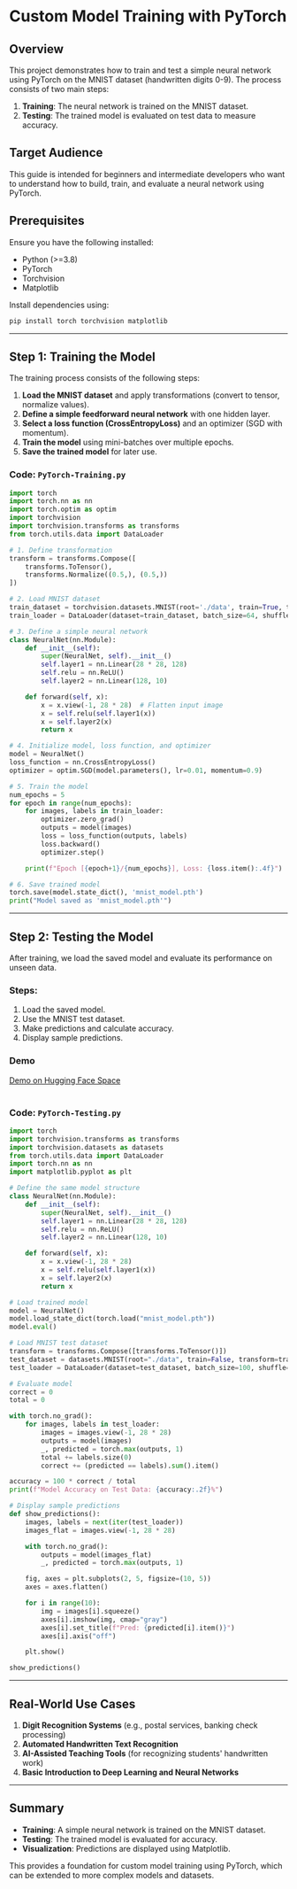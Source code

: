 # Custom Model Training with PyTorch

## Overview

This project demonstrates how to train and test a simple neural network using PyTorch on the MNIST dataset (handwritten digits 0-9). The process consists of two main steps:

1. **Training**: The neural network is trained on the MNIST dataset.
2. **Testing**: The trained model is evaluated on test data to measure accuracy.

## Target Audience

This guide is intended for beginners and intermediate developers who want to understand how to build, train, and evaluate a neural network using PyTorch.

## Prerequisites

Ensure you have the following installed:

- Python (>=3.8)
- PyTorch
- Torchvision
- Matplotlib

Install dependencies using:

```bash
pip install torch torchvision matplotlib
```

---

## Step 1: Training the Model

The training process consists of the following steps:

1. **Load the MNIST dataset** and apply transformations (convert to tensor, normalize values).
2. **Define a simple feedforward neural network** with one hidden layer.
3. **Select a loss function (CrossEntropyLoss)** and an optimizer (SGD with momentum).
4. **Train the model** using mini-batches over multiple epochs.
5. **Save the trained model** for later use.

### Code: `PyTorch-Training.py`

```python
import torch
import torch.nn as nn
import torch.optim as optim
import torchvision
import torchvision.transforms as transforms
from torch.utils.data import DataLoader

# 1. Define transformation
transform = transforms.Compose([
    transforms.ToTensor(),
    transforms.Normalize((0.5,), (0.5,))
])

# 2. Load MNIST dataset
train_dataset = torchvision.datasets.MNIST(root='./data', train=True, transform=transform, download=True)
train_loader = DataLoader(dataset=train_dataset, batch_size=64, shuffle=True)

# 3. Define a simple neural network
class NeuralNet(nn.Module):
    def __init__(self):
        super(NeuralNet, self).__init__()
        self.layer1 = nn.Linear(28 * 28, 128)
        self.relu = nn.ReLU()
        self.layer2 = nn.Linear(128, 10)

    def forward(self, x):
        x = x.view(-1, 28 * 28)  # Flatten input image
        x = self.relu(self.layer1(x))
        x = self.layer2(x)
        return x

# 4. Initialize model, loss function, and optimizer
model = NeuralNet()
loss_function = nn.CrossEntropyLoss()
optimizer = optim.SGD(model.parameters(), lr=0.01, momentum=0.9)

# 5. Train the model
num_epochs = 5
for epoch in range(num_epochs):
    for images, labels in train_loader:
        optimizer.zero_grad()
        outputs = model(images)
        loss = loss_function(outputs, labels)
        loss.backward()
        optimizer.step()

    print(f"Epoch [{epoch+1}/{num_epochs}], Loss: {loss.item():.4f}")

# 6. Save trained model
torch.save(model.state_dict(), 'mnist_model.pth')
print("Model saved as 'mnist_model.pth'")
```

---

## Step 2: Testing the Model

After training, we load the saved model and evaluate its performance on unseen data.

### Steps:

1. Load the saved model.
2. Use the MNIST test dataset.
3. Make predictions and calculate accuracy.
4. Display sample predictions.

### Demo

<a href="https://huggingface.co/spaces/Ganesh-Kunnamkumarath/simple-PyTorch-Handwritten-Digits-Reading" target="_blank">
Demo on Hugging Face Space
</a><br /><br />

### Code: `PyTorch-Testing.py`

```python
import torch
import torchvision.transforms as transforms
import torchvision.datasets as datasets
from torch.utils.data import DataLoader
import torch.nn as nn
import matplotlib.pyplot as plt

# Define the same model structure
class NeuralNet(nn.Module):
    def __init__(self):
        super(NeuralNet, self).__init__()
        self.layer1 = nn.Linear(28 * 28, 128)
        self.relu = nn.ReLU()
        self.layer2 = nn.Linear(128, 10)

    def forward(self, x):
        x = x.view(-1, 28 * 28)
        x = self.relu(self.layer1(x))
        x = self.layer2(x)
        return x

# Load trained model
model = NeuralNet()
model.load_state_dict(torch.load("mnist_model.pth"))
model.eval()

# Load MNIST test dataset
transform = transforms.Compose([transforms.ToTensor()])
test_dataset = datasets.MNIST(root="./data", train=False, transform=transform, download=True)
test_loader = DataLoader(dataset=test_dataset, batch_size=100, shuffle=False)

# Evaluate model
correct = 0
total = 0

with torch.no_grad():
    for images, labels in test_loader:
        images = images.view(-1, 28 * 28)
        outputs = model(images)
        _, predicted = torch.max(outputs, 1)
        total += labels.size(0)
        correct += (predicted == labels).sum().item()

accuracy = 100 * correct / total
print(f"Model Accuracy on Test Data: {accuracy:.2f}%")

# Display sample predictions
def show_predictions():
    images, labels = next(iter(test_loader))
    images_flat = images.view(-1, 28 * 28)

    with torch.no_grad():
        outputs = model(images_flat)
        _, predicted = torch.max(outputs, 1)

    fig, axes = plt.subplots(2, 5, figsize=(10, 5))
    axes = axes.flatten()

    for i in range(10):
        img = images[i].squeeze()
        axes[i].imshow(img, cmap="gray")
        axes[i].set_title(f"Pred: {predicted[i].item()}")
        axes[i].axis("off")

    plt.show()

show_predictions()
```

---

## Real-World Use Cases

1. **Digit Recognition Systems** (e.g., postal services, banking check processing)
2. **Automated Handwritten Text Recognition**
3. **AI-Assisted Teaching Tools** (for recognizing students' handwritten work)
4. **Basic Introduction to Deep Learning and Neural Networks**

---

## Summary

- **Training**: A simple neural network is trained on the MNIST dataset.
- **Testing**: The trained model is evaluated for accuracy.
- **Visualization**: Predictions are displayed using Matplotlib.

This provides a foundation for custom model training using PyTorch, which can be extended to more complex models and datasets.
